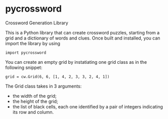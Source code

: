 # pycrossword

Crossword Generation Library

This is a Python library that can create crossword puzzles, starting from a grid and a dictionary of words and clues. Once built and installed, 
you can import the library by using

	import pycrossword

You can create an empty grid by instatiating one grid class as in the following snippet:

	grid = cw.Grid(6, 6, [1, 4, 2, 3, 3, 2, 4, 1])

The Grid class takes in 3 arguments:

- the width of the grid;
- the height of the grid;
- the list of black cells, each one identified by a pair of integers indicating its row and column.



